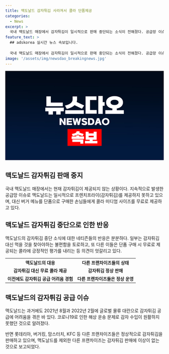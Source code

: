 ```yaml
---
title: 맥도날드 감자튀김 사라져서 콜라 단품제공
categories:
  - News
excerpt: >
  국내 맥도날드 매장에서 감자튀김이 일시적으로 판매 중단되는 소식이 전해졌다. 공급망 이슈로 감자튀김을 제공할 수 없다는 공식 발표가 나와 현재 맥도날드에서는 감자튀김이 들어간 세트 메뉴를 주문할 수 없는 상황이다. 이에 대한 네티즌들의 반응도 엇갈리고 있는 가운데, 다른 프랜차이즈들은 정상적으로 감자튀김을 제공하고 있다. 이는 맥도날드가 글로벌 물류 대란 등으로 감자튀김 공급에 어려움을 겪어온 것과 연결된 사안으로 보인다. (단어 수: 94)
feature_text: >
  ## adskorea 실시간 뉴스 속보입니다.

  국내 맥도날드 매장에서 감자튀김이 일시적으로 판매 중단되는 소식이 전해졌다. 공급망 이슈로 감자튀김을 제공할 수 없다는 공식 발표가 나와 현재 맥도날드에서는 감자튀김이 들어간 세트 메뉴를 주문할 수 없는 상황이다. 이에 대한 네티즌들의 반응도 엇갈리고 있는 가운데, 다른 프랜차이즈들은 정상적으로 감자튀김을 제공하고 있다. 이는 맥도날드가 글로벌 물류 대란 등으로 감자튀김 공급에 어려움을 겪어온 것과 연결된 사안으로 보인다. (단어 수: 94)
image: '/assets/img/newsdao_breakingnews.jpg'
---
```


<p><img src="/assets/img/newsdao_breakingnews.jpg" alt="adskorea 속보" /></p>

<h2 data-ke-size="size26">맥도날드 감자튀김 판매 중지</h2>

<p data-ke-size="size16">국내 맥도날드 매장에서는 현재 감자튀김이 제공되지 않는 상황이다. 지속적으로 발생한 공급망 이슈로 맥도날드는 일시적으로 프렌치프라이(감자튀김)를 제공하지 못하고 있으며, 대신 버거 메뉴를 단품으로 구매한 손님들에게 콜라 미디엄 사이즈를 무료로 제공하고 있다. </p>

<h2 data-ke-size="size26">맥도날드 감자튀김 중단으로 인한 반응</h2>

<p data-ke-size="size16">맥도날드의 감자튀김 중단 소식에 대한 네티즌들의 반응은 분분하다. 일부는 감자튀김 대신 먹을 것을 찾아야하는 불편함을 토로하고, 또 다른 이들은 단품 구매 시 무료로 제공되는 콜라에 긍정적인 평가를 내리는 등 의견이 엇갈리고 있다. </p>

<table>
    <tr>
        <th><b>맥도날드의 대응</b></th>
        <th><b>다른 프랜차이즈들의 상태</b></th>
    </tr>
    <tr>
        <td style="text-align: center; height: 17px;"><b>감자튀김 대신 무료 콜라 제공</b></td>
        <td style="text-align: center; height: 17px;"><b>감자튀김 정상 판매</b></td>
    </tr>
    <tr>
        <td style="text-align: center; height: 17px;"><b>이전에도 감자튀김 공급 어려움 경험</b></td>
        <td style="text-align: center; height: 17px;"><b>다른 프랜차이즈들은 정상 운영</b></td>
    </tr>
</table>

<h2 data-ke-size="size26">맥도날드의 감자튀김 공급 이슈</h2>

<p data-ke-size="size16">맥도날드는 과거에도 2021년 8월과 2022년 2월에 글로벌 물류 대란으로 감자튀김 공급에 어려움을 겪은 바 있다. 코로나19로 인한 해상 운송 문제로 감자 수입이 원활하지 못했던 것으로 알려졌다.</p>

<p data-ke-size="size16">반면 롯데리아, 버거킹, 맘스터치, KFC 등 다른 프랜차이즈들은 정상적으로 감자튀김을 판매하고 있으며, 맥도날드를 제외한 다른 프랜차이즈는 감자튀김 판매에 이상이 없는 것으로 보고되었다.</p>

